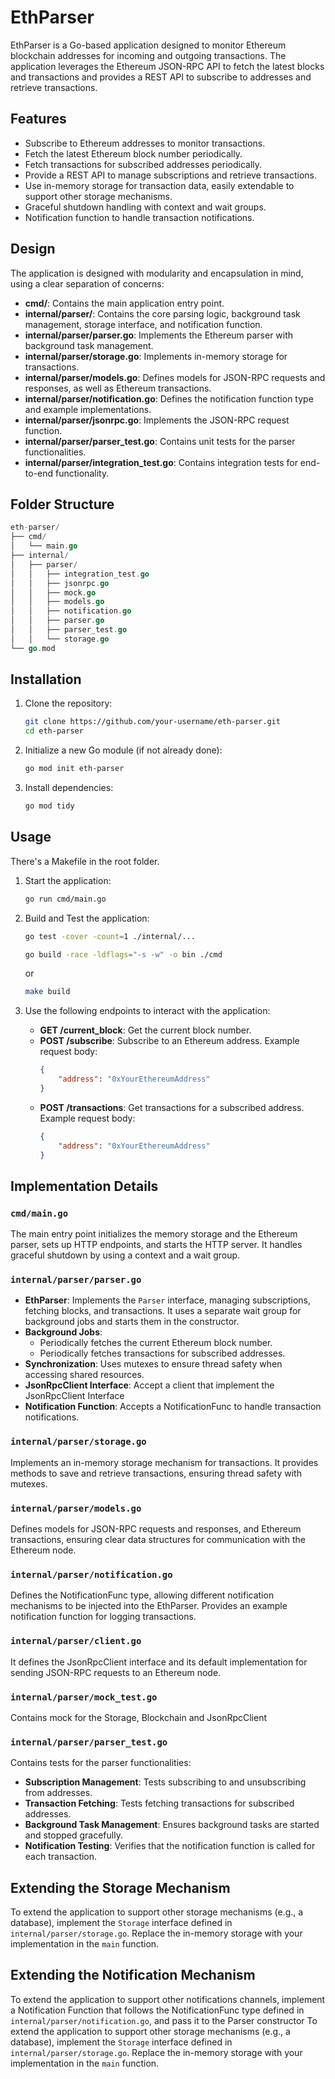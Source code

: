 # EthParser

EthParser is a Go-based application designed to monitor Ethereum blockchain addresses for incoming and outgoing transactions. The application leverages the Ethereum JSON-RPC API to fetch the latest blocks and transactions and provides a REST API to subscribe to addresses and retrieve transactions.

## Features

- Subscribe to Ethereum addresses to monitor transactions.
- Fetch the latest Ethereum block number periodically.
- Fetch transactions for subscribed addresses periodically.
- Provide a REST API to manage subscriptions and retrieve transactions.
- Use in-memory storage for transaction data, easily extendable to support other storage mechanisms.
- Graceful shutdown handling with context and wait groups.
- Notification function to handle transaction notifications.

## Design

The application is designed with modularity and encapsulation in mind, using a clear separation of concerns:

- **cmd/**: Contains the main application entry point.
- **internal/parser/**: Contains the core parsing logic, background task management, storage interface, and notification function.
- **internal/parser/parser.go**: Implements the Ethereum parser with background task management.
- **internal/parser/storage.go**: Implements in-memory storage for transactions.
- **internal/parser/models.go**: Defines models for JSON-RPC requests and responses, as well as Ethereum transactions.
- **internal/parser/notification.go**: Defines the notification function type and example implementations.
- **internal/parser/jsonrpc.go**: Implements the JSON-RPC request function.
- **internal/parser/parser_test.go**: Contains unit tests for the parser functionalities.
- **internal/parser/integration_test.go**: Contains integration tests for end-to-end functionality.

## Folder Structure

```go
eth-parser/
├── cmd/
│   └── main.go
├── internal/
│   ├── parser/
│   │   ├── integration_test.go
│   │   ├── jsonrpc.go
│   │   ├── mock.go
│   │   ├── models.go
│   │   ├── notification.go
│   │   ├── parser.go
│   │   ├── parser_test.go
│   │   └── storage.go
└── go.mod
```



## Installation

1. Clone the repository:
    ```sh
    git clone https://github.com/your-username/eth-parser.git
    cd eth-parser
    ```

2. Initialize a new Go module (if not already done):
    ```sh
    go mod init eth-parser
    ```

3. Install dependencies:
    ```sh
    go mod tidy
    ```

## Usage
There's a Makefile in the root folder.

1. Start the application:
    ```sh
    go run cmd/main.go
    ```

2. Build and Test the application:
    ```sh
    go test -cover -count=1 ./internal/...
   
    go build -race -ldflags="-s -w" -o bin ./cmd 
    ```
   or
    ```sh
    make build
    ```

3. Use the following endpoints to interact with the application:

   - **GET /current_block**: Get the current block number.
   - **POST /subscribe**: Subscribe to an Ethereum address. Example request body:
     ```json
     {
         "address": "0xYourEthereumAddress"
     }
     ```
   - **POST /transactions**: Get transactions for a subscribed address. Example request body:
     ```json
     {
         "address": "0xYourEthereumAddress"
     }
     ```

## Implementation Details

### `cmd/main.go`

The main entry point initializes the memory storage and the Ethereum parser, sets up HTTP endpoints, and starts the HTTP server. It handles graceful shutdown by using a context and a wait group.

### `internal/parser/parser.go`

- **EthParser**: Implements the `Parser` interface, managing subscriptions, fetching blocks, and transactions. It uses a separate wait group for background jobs and starts them in the constructor.
- **Background Jobs**:
   - Periodically fetches the current Ethereum block number.
   - Periodically fetches transactions for subscribed addresses.
- **Synchronization**: Uses mutexes to ensure thread safety when accessing shared resources.
- **JsonRpcClient Interface**: Accept a client that implement the JsonRpcClient Interface
- **Notification Function**: Accepts a NotificationFunc to handle transaction notifications.

### `internal/parser/storage.go`

Implements an in-memory storage mechanism for transactions. It provides methods to save and retrieve transactions, ensuring thread safety with mutexes.

### `internal/parser/models.go`

Defines models for JSON-RPC requests and responses, and Ethereum transactions, ensuring clear data structures for communication with the Ethereum node.

### `internal/parser/notification.go`

Defines the NotificationFunc type, allowing different notification mechanisms to be injected into the EthParser. Provides an example notification function for logging transactions.

### `internal/parser/client.go`
It defines the JsonRpcClient interface and its default implementation for sending JSON-RPC requests to an Ethereum node.

### `internal/parser/mock_test.go`
Contains mock for the Storage, Blockchain and JsonRpcClient

### `internal/parser/parser_test.go`

Contains tests for the parser functionalities:
- **Subscription Management**: Tests subscribing to and unsubscribing from addresses.
- **Transaction Fetching**: Tests fetching transactions for subscribed addresses.
- **Background Task Management**: Ensures background tasks are started and stopped gracefully.
- **Notification Testing**: Verifies that the notification function is called for each transaction.

## Extending the Storage Mechanism

To extend the application to support other storage mechanisms (e.g., a database), implement the `Storage` interface defined in `internal/parser/storage.go`. Replace the in-memory storage with your implementation in the `main` function.


## Extending the Notification Mechanism

To extend the application to support other notifications channels, implement a Notification Function that follows the NotificationFunc type defined in `internal/parser/notification.go`, and pass it to the Parser constructor
To extend the application to support other storage mechanisms (e.g., a database), implement the `Storage` interface defined in `internal/parser/storage.go`. Replace the in-memory storage with your implementation in the `main` function.
